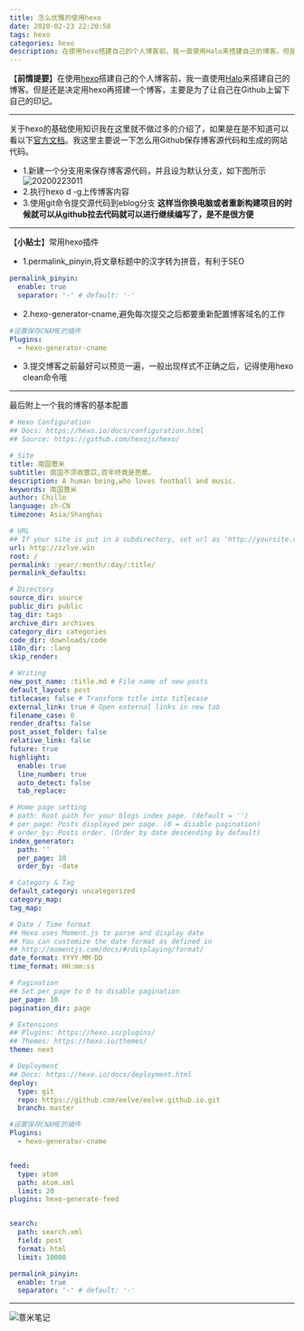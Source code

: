 ```yaml
---
title: 怎么优雅的使用hexo
date: 2020-02-23 22:20:58
tags: hexo
categories: hexo
description: 在使用hexo搭建自己的个人博客前，我一直使用Halo来搭建自己的博客。但是还是决定用hexo再搭建一个博客，主要是为了让自己在Github上留下自己的印记。
---
```

【**前情提要**】在使用[hexo](https://hexo.io/zh-cn/)搭建自己的个人博客前，我一直使用[Halo](https://halo.run/)来搭建自己的博客。但是还是决定用hexo再搭建一个博客，主要是为了让自己在Github上留下自己的印记。

-----
关于hexo的基础使用知识我在这里就不做过多的介绍了，如果是在是不知道可以看以下[官方文档](https://hexo.io/zh-cn/docs/)。我这里主要说一下怎么用Github保存博客源代码和生成的网站代码。

* 1.新建一个分支用来保存博客源代码，并且设为默认分支，如下图所示
![20200223011](https://image.eelve.com/eblog/20200223011-1816538384854e64bb090740d8ea0621.png)
* 2.执行hexo d -g上传博客内容
* 3.使用git命令提交源代码到eblog分支
**这样当你换电脑或者重新构建项目的时候就可以从github拉去代码就可以进行继续编写了，是不是很方便**

---
【**小贴士**】常用hexo插件
* 1.permalink_pinyin,将文章标题中的汉字转为拼音，有利于SEO
```yaml
permalink_pinyin:
  enable: true
  separator: '-' # default: '-'
```
* 2.hexo-generator-cname,避免每次提交之后都要重新配置博客域名的工作
```yaml
#设置保存CNAME的插件
Plugins:
  - hexo-generator-cname
```
* 3.提交博客之前最好可以预览一遍，一般出现样式不正确之后，记得使用hexo clean命令哦

---
最后附上一个我的博客的基本配置
```yaml
# Hexo Configuration
## Docs: https://hexo.io/docs/configuration.html
## Source: https://github.com/hexojs/hexo/

# Site
title: 南国薏米
subtitle: 南国不须收薏苡,百年终竟是芭蕉。
description: A human being,who loves football and music.
keywords: 南国薏米
author: Chillo
language: zh-CN
timezone: Asia/Shanghai

# URL
## If your site is put in a subdirectory, set url as 'http://yoursite.com/child' and root as '/child/'
url: http://zzlve.win
root: /
permalink: :year/:month/:day/:title/
permalink_defaults:

# Directory
source_dir: source
public_dir: public
tag_dir: tags
archive_dir: archives
category_dir: categories
code_dir: downloads/code
i18n_dir: :lang
skip_render:

# Writing
new_post_name: :title.md # File name of new posts
default_layout: post
titlecase: false # Transform title into titlecase
external_link: true # Open external links in new tab
filename_case: 0
render_drafts: false
post_asset_folder: false
relative_link: false
future: true
highlight:
  enable: true
  line_number: true
  auto_detect: false
  tab_replace:

# Home page setting
# path: Root path for your blogs index page. (default = '')
# per_page: Posts displayed per page. (0 = disable pagination)
# order_by: Posts order. (Order by date descending by default)
index_generator:
  path: ''
  per_page: 10
  order_by: -date

# Category & Tag
default_category: uncategorized
category_map:
tag_map:

# Date / Time format
## Hexo uses Moment.js to parse and display date
## You can customize the date format as defined in
## http://momentjs.com/docs/#/displaying/format/
date_format: YYYY-MM-DD
time_format: HH:mm:ss

# Pagination
## Set per_page to 0 to disable pagination
per_page: 10
pagination_dir: page

# Extensions
## Plugins: https://hexo.io/plugins/
## Themes: https://hexo.io/themes/
theme: next

# Deployment
## Docs: https://hexo.io/docs/deployment.html
deploy:
  type: git
  repo: https://github.com/eelve/eelve.github.io.git
  branch: master

#设置保存CNAME的插件
Plugins:
  - hexo-generator-cname


feed:
  type: atom
  path: atom.xml
  limit: 20
plugins: hexo-generate-feed


search:
  path: search.xml
  field: post
  format: html
  limit: 10000

permalink_pinyin:
  enable: true
  separator: '-' # default: '-'
```
---

![薏米笔记](https://image.eelve.com/eblog/eblog-b269767ff45b4e01a1c380e38898c1c0.png)
